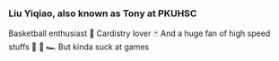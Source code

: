 ###  Liu Yiqiao, also known as Tony at PKUHSC

Basketball enthusiast 🏀
Cardistry lover 🃏
And a huge fan of high speed stuffs 🏃 🚴 🏎️
But kinda suck at games
<!--
**TonyLYQ/TonyLYQ** is a ✨ _special_ ✨ repository because its `README.md` (this file) appears on your GitHub profile.
